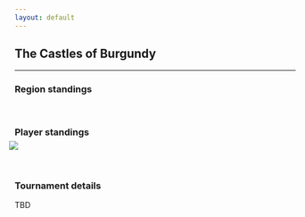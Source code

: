 ```yaml
---
layout: default
---
```


## The Castles of Burgundy

---

### Region standings

<p>&nbsp;</p>

### Player standings
<div>
	<img src="/wpoc/assets/images/ranking/TheCastlesofBurgundyRanking.png" style="display: block; margin-left: -10px; margin-bottom: 10px; margin-top: -10px"/>
</div>
<p>&nbsp;</p>


### Tournament details
TBD


<p>&nbsp;</p>


>>

